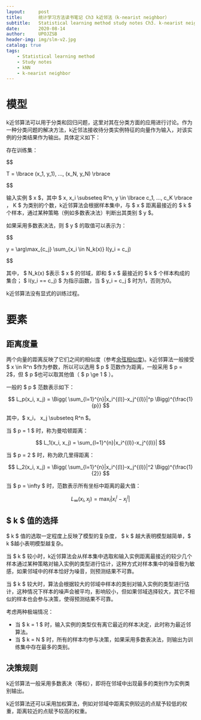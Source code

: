 ```yaml
---
layout:     post
title:      统计学习方法读书笔记 Ch3 k近邻法（k-nearist neighbor）
subtitle:   Statistical learning method study notes Ch3. k-nearist neighbor
date:       2020-08-14
author:     UPOJZSB
header-img: img/slm-v2.jpg
catalog: true
tags:
    - Statistical learning method
    - Study notes
    - kNN
    - k-nearist neighbor
---
```


# 模型

k近邻算法可以用于分类和回归问题，这里对其在分类方面的应用进行讨论。作为一种分类问题的解决方法，k近邻法接收待分类实例特征的向量作为输入，对该实例的分类结果作为输出。具体定义如下：

存在训练集：

$$

T = \lbrace (x_1, y_1), ..., (x_N, y_N) \rbrace

$$

输入实例 $ x $，其中 $ x, x_i \subseteq R^n, y \in \lbrace c_1, ..., c_K \rbrace $，$ K $ 为类别的个数，k近邻算法会根据样本集中，与 $ x $ 距离最接近的 $ k $ 个样本，通过某种策略（例如多数表决法）判断出其类别 $ y $。

如果采用多数表决法，则 $ y $ 的取值可以表示为：

$$

y = \arg\max_{c_j} \sum_{x_i \in N_k(x)} I(y_i = c_j)

$$

其中， $ N_k(x) $表示 $ x $ 的邻域，即和 $ x $ 最接近的 $ k $ 个样本构成的集合； $ I(y_i == c_j) $ 为指示函数，当 $ y_i = c_j $ 时为1，否则为0。

k近邻算法没有显式的训练过程。

# 要素

## 距离度量

两个向量的距离反映了它们之间的相似度（参考[余弦相似度](https://zh.wikipedia.org/wiki/%E4%BD%99%E5%BC%A6%E7%9B%B8%E4%BC%BC%E6%80%A7))。k近邻算法一般接受 $ x \in R^n $作为参数，所以可以选用 $ p $ 范数作为距离，一般采用 $ p = 2$，但 $ p $也可以取其他值（ $ p \ge 1 $ ）。

一般的 $ p $ 范数表示如下：

$$
L_p(x_i, x_j) = \Bigg( \sum_{l=1}^{n}|x_i^{(l)}-x_j^{(l)}|^p \Bigg)^{\frac{1}{p}}
$$

其中，$ x_i， x_j \subseteq R^n $。

当 $ p = 1 $ 时，称为曼哈顿距离：

$$
L_1(x_i, x_j) = \sum_{l=1}^{n}|x_i^{(l)}-x_j^{(l)}|
$$

当 $ p = 2 $ 时，称为欧几里得距离：

$$
L_2(x_i, x_j) = \Bigg( \sum_{l=1}^{n}|x_i^{(l)}-x_j^{(l)}|^2 \Bigg)^{\frac{1}{2}}
$$

当 $ p = \infty $ 时，范数表示所有坐标中距离的最大值：

$$
L_\infty(x_i, x_j) = \max_l |x_{i}^{l}-x_{j}^{l}|
$$


## $ k $ 值的选择

$ k $ 值的选取一定程度上反映了模型的复杂度， $ k $ 越大表明模型越简单，$ k $越小表明模型越复杂。

当 $ k $ 较小时，k近邻算法会从样本集中选取和输入实例距离最接近的较少几个样本通过某种策略对输入实例的类型进行估计，这种方式对样本集中的噪音极为敏感，如果邻域中的样本恰好为噪音，则预测结果不可靠。

当 $ k $ 较大时，算法会根据较大的邻域中样本的类别对输入实例的类型进行估计，这种情况下样本的噪声会被平均，影响较小，但如果邻域选择较大，其它不相似的样本也会参与决策，使得预测结果不可靠。

考虑两种极端情况：
 - 当 $ k = 1 $ 时，输入实例的类型仅有离它最近的样本决定，此时称为最近邻算法。
 - 当 $ k = N $ 时，所有的样本均参与决策，如果采用多数表决法，则输出为训练集中存在最多的类别。

## 决策规则

k近邻算法一般采用多数表决（等权），即将在邻域中出现最多的类别作为实例类别输出。

k近邻算法还可以采用加权算法，例如对邻域中距离实例较远的点赋予较低的权重，距离较近的点赋予较高的权重。
